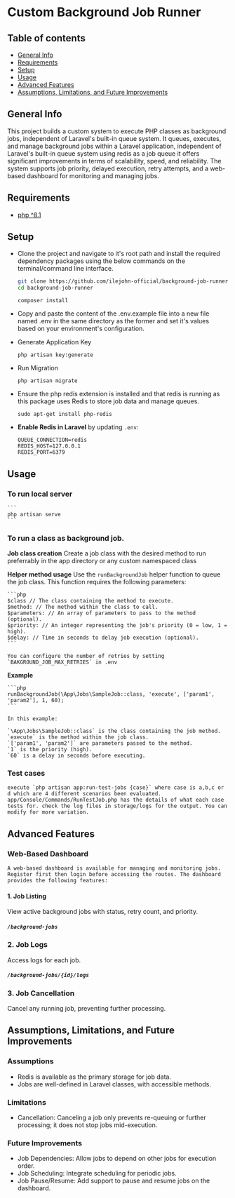 # Custom Background Job Runner

## Table of contents

- [General Info](#general-info)
- [Requirements](#requirements)
- [Setup](#setup)
- [Usage](#usage)
- [Advanced Features](#advanced-features)
- [Assumptions, Limitations, and Future Improvements](#assumptions-limitations-and-future-improvements)

## General Info

This project builds a custom system to execute PHP classes as background jobs, independent of Laravel's built-in queue system.
It queues, executes, and manage background jobs within a Laravel application, independent of Laravel's built-in queue system using redis as a job queue it offers significant improvements in terms of scalability, speed, and reliability. The system supports job priority, delayed execution, retry attempts, and a web-based dashboard for monitoring and managing jobs.

## Requirements

- [php ^8.1](https://www.php.net/ "PHP")

## Setup

- Clone the project and navigate to it's root path and install the required dependency packages using the below commands on the terminal/command line interface.

  ```bash
  git clone https://github.com/ilejohn-official/background-job-runner.git
  cd background-job-runner
  ```

  ```
  composer install
  ```

- Copy and paste the content of the .env.example file into a new file named .env in the same directory as the former and set it's values based on your environment's configuration.

- Generate Application Key

  ```
  php artisan key:generate
  ```
- Run Migration

  ```
  php artisan migrate
  ```

- Ensure the php redis extension is installed and that redis is running as this package uses Redis to store job data and manage queues.
  ```
  sudo apt-get install php-redis
  ```

- **Enable Redis in Laravel** by updating `.env`:
   ```env
   QUEUE_CONNECTION=redis
   REDIS_HOST=127.0.0.1
   REDIS_PORT=6379
   ```

## Usage

  ### To run local server

    ```
    php artisan serve
    ```

  ### To run a class as background job.
   **Job class creation**
    Create a job class with the desired method to run preferrably in the app directory or any custom namespaced class

   **Helper method usage**
    Use the `runBackgroundJob` helper function to queue the job class. This function requires the following parameters:

    ```php
    $class // The class containing the method to execute.
    $method: // The method within the class to call.
    $parameters: // An array of parameters to pass to the method (optional).
    $priority: // An integer representing the job's priority (0 = low, 1 = high).
    $delay: // Time in seconds to delay job execution (optional).
    ```

    You can configure the number of retries by setting `BAKGROUND_JOB_MAX_RETRIES` in .env

   **Example**
   
    ```php
    runBackgroundJob(\App\Jobs\SampleJob::class, 'execute', ['param1', 'param2'], 1, 60);
    ```

    In this example:

    `\App\Jobs\SampleJob::class` is the class containing the job method.
    `execute` is the method within the job class.
    `['param1', 'param2']` are parameters passed to the method.
    `1` is the priority (high).
    `60` is a delay in seconds before executing.

  ### Test cases
    execute `php artisan app:run-test-jobs {case}` where case is a,b,c or d which are 4 different scenarios been evaluated. app/Console/Commands/RunTestJob.php has the details of what each case tests for. check the log files in storage/logs for the output. You can modify for more variation.

## Advanced Features

 ### Web-Based Dashboard
    A web-based dashboard is available for managing and monitoring jobs. Register first then login before accessing the routes. The dashboard provides the following features:

  #### 1. **Job Listing**
  View active background jobs with status, retry count, and priority.

  ##### `/background-jobs`

  ### 2.  **Job Logs**
  Access logs for each job.

  ##### `/background-jobs/{id}/logs`

  ### 3.  **Job Cancellation**
  Cancel any running job, preventing further processing.

## Assumptions, Limitations, and Future Improvements
 ### Assumptions
 - Redis is available as the primary storage for job data.
 - Jobs are well-defined in Laravel classes, with accessible methods.

 ### Limitations
 - Cancellation: Canceling a job only prevents re-queuing or further processing; it does not stop jobs mid-execution.

 ### Future Improvements
  - Job Dependencies: Allow jobs to depend on other jobs for execution order.
  - Job Scheduling: Integrate scheduling for periodic jobs.
  - Job Pause/Resume: Add support to pause and resume jobs on the dashboard.